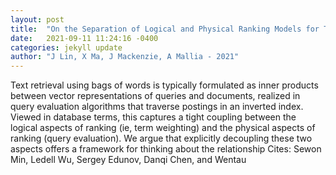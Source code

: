 ```yaml
---
layout: post
title:  "On the Separation of Logical and Physical Ranking Models for Text Retrieval Applications"
date:   2021-09-11 11:24:16 -0400
categories: jekyll update
author: "J Lin, X Ma, J Mackenzie, A Mallia - 2021"
---
```

Text retrieval using bags of words is typically formulated as inner products between vector representations of queries and documents, realized in query evaluation algorithms that traverse postings in an inverted index. Viewed in database terms, this captures a tight coupling between the logical aspects of ranking (ie, term weighting) and the physical aspects of ranking (query evaluation). We argue that explicitly decoupling these two aspects offers a framework for thinking about the relationship Cites: Sewon Min, Ledell Wu, Sergey Edunov, Danqi Chen, and Wentau